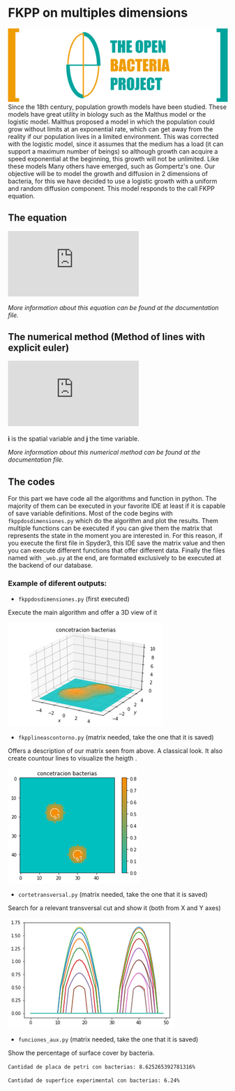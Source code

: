 # FKPP on multiples dimensions

![](https://raw.githubusercontent.com/TheOpenBacteriaProject/Branding/master/Documentation-Media/Document-Header.png)
Since the 18th century, population growth models have been studied. These
models have great utility in biology such as the Malthus model
or the logistic model. Malthus proposed a model in which the population
could grow without limits at an exponential rate, which can get away from the
reality if our population lives in a limited environment. This was corrected with the
logistic model, since it assumes that the medium has a load (it can support a
maximum number of beings) so although growth can acquire a speed
exponential at the beginning, this growth will not be unlimited. Like these models
Many others have emerged, such as Gompertz's one.
Our objective will be to model the growth and diffusion in 2 dimensions
of bacteria, for this we have decided to use a logistic growth with a
uniform and random diffusion component. This model responds to the call
FKPP equation.
## The equation
![first equation](https://latex.codecogs.com/gif.latex?u_%7Bt%7D%3DD%20u_%7Bxx%7D%20&plus;%20ru%281-u%29)

*More information about this equation can be found at the documentation file.*
## The numerical method (Method of lines with explicit euler)
![first equation](https://latex.codecogs.com/gif.latex?u%5E%7Bi%7D_%7Bj&plus;1%7D%3Du%5E%7Bi%7D_%7Bj%7D&plus;%5Cfrac%7BkD%7D%7Bh%5E%7B2%7D%7D%20u%5E%7Bi&plus;1%7D_%7Bj%7D%20&plus;%20%5Cfrac%7Bk%7D%7Bh%5E%7B2%7D%7D%28rh%5E%7B2%7D-rh%5E%7B2%7Du%5E%7Bi%7D_%7Bj%7D-2D%29%20u%5E%7Bi%7D_%7Bj%7D%20&plus;%20%5Cfrac%7BkD%7D%7Bh%5E%7B2%7D%7Du%5E%7Bi-1%7D_%7Bj%7D)
<br><br>
**i** is the spatial variable and **j** the time variable.

*More information about this numerical method can be found at the documentation file.*
## The codes
For this part we have code all the algorithms and function in python. The majority of them can be executed in your favorite IDE at least if it is capable of save variable definitions. Most of the code begins with ``fkppdosdimensiones.py`` which do the algorithm and plot the results. Them multiple functions can be executed if you can give them the matrix that represents the state in the moment you are interested in. For this reason, if you execute the first file in Spyder3, this IDE save the matrix value and then you can execute different functions that offer different data.
Finally the files named with ``_web.py`` at the end, are formated exclusively to be executed at the backend of our database.
### Example of diferent outputs:
- ``fkppdosdimensiones.py`` (first executed)

Execute the main algorithm and offer a 3D view of it

![3d output](https://github.com/TheOpenBacteriaProject/FKPP/blob/master/images/3dvision.png)

- ``fkpplineascontorno.py`` (matrix needed, take the one that it is saved)

Offers a description of our matrix seen from above. A classical look. It also create countour lines to visualize the heigth
.

![countour lines](https://github.com/TheOpenBacteriaProject/FKPP/blob/master/images/contorno.png)

- ``cortetransversal.py`` (matrix needed, take the one that it is saved)

Search for a relevant transversal cut and show it (both from X and Y axes)

![t. cut](https://github.com/TheOpenBacteriaProject/FKPP/blob/master/images/corte.png)

- ``funciones_aux.py`` (matrix needed, take the one that it is saved)

Show the percentage of surface cover by bacteria.

  ``Cantidad de placa de petri con bacterias: 8.625265392781316%``
  
  ``Cantidad de superfice experimental con bacterias: 6.24%``
